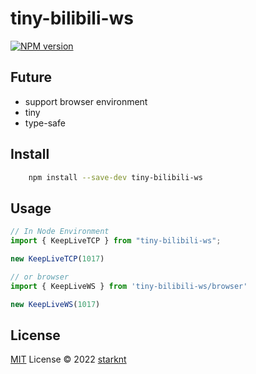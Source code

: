 # tiny-bilibili-ws

[![NPM version](https://img.shields.io/npm/v/tiny-bilibili-ws?color=a1b858&label=)](https://www.npmjs.com/package/tiny-bilibili-ws)

## Future

- support browser environment
- tiny
- type-safe

## Install

```bash
    npm install --save-dev tiny-bilibili-ws
```

## Usage

```typescript
// In Node Environment
import { KeepLiveTCP } from "tiny-bilibili-ws";

new KeepLiveTCP(1017)

// or browser
import { KeepLiveWS } from 'tiny-bilibili-ws/browser'

new KeepLiveWS(1017)
```

## License

[MIT](./LICENSE) License © 2022 [starknt](https://github.com/starknt)
